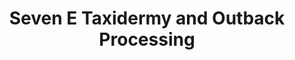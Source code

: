 ---
title: "Seven E Taxidermy and Outback Processing"
url: /harper/seven-e-taxidermy-and-outback-processing/
shop: Metzgerei
---